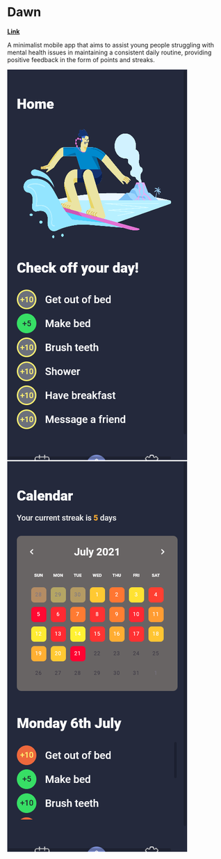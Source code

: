 # Dawn

**[Link](https://dawn-app.netlify.app/)**

A minimalist mobile app that aims to assist young people struggling with mental health issues in maintaining a consistent daily routine, providing positive feedback in the form of points and streaks.

![](assets/screenshots/home.png)
![](assets/screenshots/calendar.png)